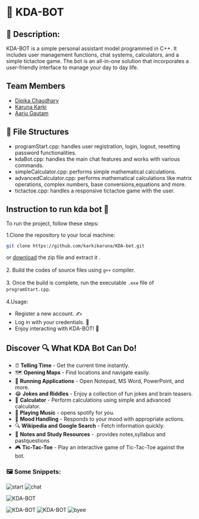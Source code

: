# 🤖 KDA-BOT

## 📝 Description:
KDA-BOT is a simple personal assistant model programmed in C++. It includes user management functions, chat systems, calculators, and a simple tictactoe game.
The bot is an all-in-one solution that incorporates a user-friendly interface to manage your day to day life.

## Team Members

- [Dipika Chaudhary](https://github.com/notdipika)
- [Karuna Karki](https://github.com/karkikaruna)
- [Aarju Gautam](https://github.com/aarzugit)

## 📂 File Structures

- programStart.cpp: handles user registration, login, logout, resetting password functionalities.
- kdaBot.cpp: handles the main chat features and works with various commands.
- simpleCalculator.cpp: performs simple mathematical calculations.
- advancedCalculator.cpp: performs mathematical calculations like matrix operations, complex numbers, base conversions,equations and more.
- tictactoe.cpp: handles a responsive tictactoe game with the user.

## Instruction to run kda bot 🚀

To run the project, follow these steps:

1.Clone the repository to your local machine:
   ```bash
   git clone https://github.com/karkikaruna/KDA-bot.git
   ```
   or <a href="https://github.com/karkikaruna/KDA-bot.git">download</a> the zip file and extract it .
  <br> 
  <br>
2. Build the codes of source files using `g++` compiler.<br>
<br>
3. Once the build is complete, run the executable `.exe` file  of `programStart.cpp`.<br>
<br>
4.Usage:
  - Register a new account. ✍️
  - Log in with your credentials. 🔐
  - Enjoy interacting with KDA-BOT! 🤖

## Discover 🔍 What KDA Bot Can Do!

- ⏰ **Telling Time** - Get the current time instantly.
- 🗺️ **Opening Maps** - Find locations and navigate easily.
- 📂 **Running Applications** - Open Notepad, MS Word, PowerPoint, and more.
- 😂 **Jokes and Riddles** - Enjoy a collection of fun jokes and brain teasers.
- 🔢 **Calculator** - Perform calculations using simple and advanced calculator.
- 🎵 **Playing Music** - opens spotify for you.
- 🧠 **Mood Handling** - Responds to your mood with appropriate actions.
- 🔍 **Wikipedia and Google Search** - Fetch information quickly.
- 📝 **Notes and Study Resources** - .provides notes,syllabus and pastquestions
- 🎮 **Tic-Tac-Toe** - Play an interactive game of Tic-Tac-Toe against the bot.


### 🖼️ Some Snippets:
![start](https://github.com/user-attachments/assets/12b3816b-43c3-4f6f-a0de-685d864817a1)
![chat](https://github.com/user-attachments/assets/97a4dece-b88c-4db2-ba06-201939a964ae)

![KDA-BOT](https://github.com/user-attachments/assets/1407e49f-f252-4793-8b4f-2337c71ef0ef)

![KDA-BOT](https://github.com/user-attachments/assets/3b68b227-8450-438a-971d-93a857b5f530)     ![KDA-BOT](https://github.com/user-attachments/assets/67958e40-02b0-4686-9c09-4baac1c15939) 
![byee](https://github.com/user-attachments/assets/7119da5c-8f93-4f22-b9bf-5d5ecd0dd709)


